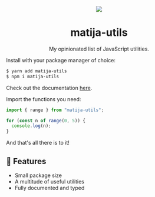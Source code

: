 <div align="center">
  <img src="https://user-images.githubusercontent.com/36193643/206005971-aa99f0c8-01cb-4495-9ab8-dbf5309628b8.png" />
</div>

<h1 align=center>matija-utils</h1>
<p align=center>My opinionated list of JavaScript utilities.</p>

Install with your package manager of choice:

```sh
$ yarn add matija-utils
$ npm i matija-utils
```

Check out the documentation [here](https://matija-utils-docs.vercel.app/).

Import the functions you need:

```typescript
import { range } from "matija-utils";

for (const n of range(0, 5)) {
  console.log(n);
}
```

And that's all there is to it!

## 🚀 Features 

- Small package size
- A multitude of useful utilities
- Fully documented and typed
